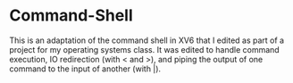 # Command-Shell

This is an adaptation of the command shell in XV6 that I edited as part of a project for my operating systems class. It was edited to handle command execution, IO redirection (with < and >), and piping the output of one command to the input of another (with |).
